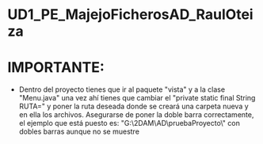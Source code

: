 # UD1_PE_MajejoFicherosAD_RaulOteiza
 

# IMPORTANTE:
- Dentro del proyecto tienes que ir al paquete "vista" y a la clase "Menu.java" una vez ahí tienes que cambiar el "private static final String RUTA="
  y poner la ruta deseada donde se creará una carpeta nueva y en ella los archivos. Asegurarse de poner la doble barra correctamente, el ejemplo
  que está puesto es:
  "G:\\2DAM\\AD\\pruebaProyecto\\" con dobles barras aunque no se muestre
